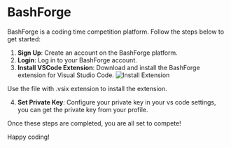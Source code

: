 # BashForge

BashForge is a coding time competition platform. Follow the steps below to get started:

1. **Sign Up**: Create an account on the BashForge platform.
2. **Login**: Log in to your BashForge account.
3. **Install VSCode Extension**: Download and install the BashForge extension for Visual Studio Code.
   ![Install Extension](https://github.com/unsafe0x0/BashForge-extension)

Use the file with .vsix extension to install the extension.

4. **Set Private Key**: Configure your private key in your vs code settings, you can get the private key from your profile.

Once these steps are completed, you are all set to compete!

Happy coding!

